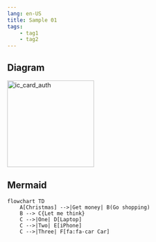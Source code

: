 ```yaml
---
lang: en-US
title: Sample 01
tags:
    - tag1
    - tag2
---
```


## Diagram

<img src="site:/assets/images/diagrams/sample-01.png" alt="ic_card_auth" width="200px">


## Mermaid

```mermaid
flowchart TD
    A[Christmas] -->|Get money| B(Go shopping)
    B --> C{Let me think}
    C -->|One| D[Laptop]
    C -->|Two| E[iPhone]
    C -->|Three| F[fa:fa-car Car]
```
